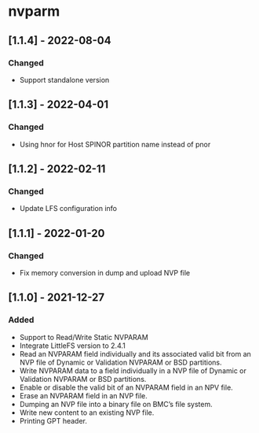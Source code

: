 # nvparm

## [1.1.4] - 2022-08-04
### Changed

- Support standalone version

## [1.1.3] - 2022-04-01
### Changed

- Using hnor for Host SPINOR partition name instead of pnor

## [1.1.2] - 2022-02-11
### Changed

- Update LFS configuration info

## [1.1.1] - 2022-01-20
### Changed

- Fix memory conversion in dump and upload NVP file

## [1.1.0] - 2021-12-27
### Added

- Support to Read/Write Static NVPARAM
- Integrate LittleFS version to 2.4.1
- Read an NVPARAM field individually and its associated valid bit
  from an NVP file of Dynamic or Validation NVPARAM or BSD partitions.
- Write NVPARAM data to a field individually in a NVP file of Dynamic or
  Validation NVPARAM or BSD partitions.
- Enable or disable the valid bit of an NVPARAM field in an NPV file.
- Erase an NVPARAM field in an NVP file.
- Dumping an NVP file into a binary file on BMC’s file system.
- Write new content to an existing NVP file.
- Printing GPT header.
